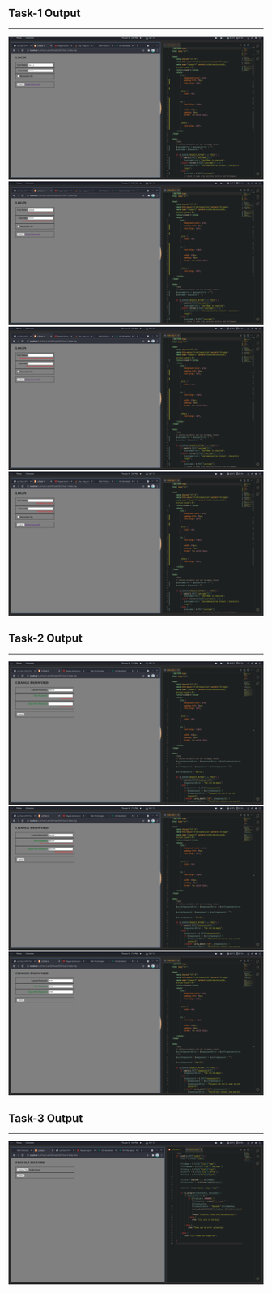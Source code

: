 ## Task-1 Output
----------------

![alt text](Task-1/Screenshots/Output-1.1.png)
![alt text](Task-1/Screenshots/Output-1.2.png)
![alt text](Task-1/Screenshots/Output-1.3.png)
![alt text](Task-1/Screenshots/Output-1.4.png)


## Task-2 Output
----------------

![](Task-2/Screenshots/Output-2.1.png)
![](Task-2/Screenshots/Output-2.2.png)
![](Task-2/Screenshots/Output-2.3.png)

## Task-3 Output
----------------

![](Task-3/Screenshots/Output-3.png)
